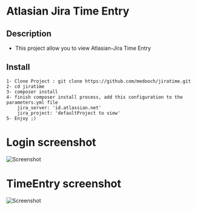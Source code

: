 Atlasian Jira Time Entry
========

Description
---

* This project allow you to view Atlasian-Jira Time Entry

Install
---
    1- Clone Project : git clone https://github.com/medooch/jiratime.git
    2- cd jiratime
    3- composer install
    4- finish composer install process, add this configuration to the parameters.yml file
        jira_server: 'id.atlassian.net'
        jira_project: 'defaultProject to view'
    5- Enjoy ;)
    

# Login screenshot
![Screenshot](https://user-images.githubusercontent.com/12831762/40329893-0ff0a08e-5d43-11e8-8055-88d455abed79.png)


# TimeEntry screenshot
![Screenshot](https://user-images.githubusercontent.com/12831762/40330047-a0653e86-5d43-11e8-9e0e-37d2f4ef56c7.png)




